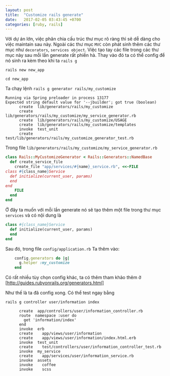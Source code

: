 ```yaml
---
layout: post
title:  "Customize rails generate"
date:   2017-02-05 03:43:45 +0700
categories: [ruby, rails]
---
```

Với dự án lớn, việc phân chia cấu trúc thư mục rõ ràng thì sẽ dễ dàng cho việc maintain sau này. Ngoài các thư mục `MVC` còn phát sinh
thêm các thư mục như `decorators`, `services object`. Việc tạo tay các file trong các thư mục này sau mỗi lần generate rất phiền hà.
Thay vào đó ta có thể config để nó sinh ra kèm theo khi ta `rails g`

```
rails new new_app
```
```
cd new_app 
```
Ta chạy lệnh `rails g generator rails/my_customize`

```
Running via Spring preloader in process 13177
Expected string default value for '--jbuilder'; got true (boolean)
      create  lib/generators/rails/my_customize
      create  lib/generators/rails/my_customize/my_service_generator.rb
      create  lib/generators/rails/my_customize/USAGE
      create  lib/generators/rails/my_customize/templates
      invoke  test_unit
      create    test/lib/generators/rails/my_customize_generator_test.rb
```

Trong file `lib/generators/rails/my_customize/my_service_generator.rb`

```ruby
class Rails::MyCustomizeGenerator < Rails::Generators::NamedBase
  def create_service_file
    create_file "app/services/#{name}_service.rb", <<-FILE
class #{class_name}Service
  def initialize(current_user, params)
  end
end
    FILE
  end
end
```

Ở đây ta muốn với mỗi lần generate nó sẽ tạo thêm một file trong thư mục `services`
và có nội dung là 

```ruby
class #{class_name}Service
  def initialize(current_user, params)
  end
end
```

Sau đó, trong file `config/application.rb`
Ta thêm vào:

```ruby
    config.generators do |g|
      g.helper :my_customize
    end
```

Có rất nhiều tùy chọn config khác, ta có thêm tham khảo thêm ở 
[http://guides.rubyonrails.org/generators.html]

Như thế là ta đã config xong.
Có thể test ngay bằng

```
rails g controller user/information index 
```

```
      create  app/controllers/user/information_controller.rb
      route  namespace :user do
        get 'information/index'
      end
      invoke  erb
      create    app/views/user/information
      create    app/views/user/information/index.html.erb
      invoke  test_unit
      create    test/controllers/user/information_controller_test.rb
      invoke  my_service
      create    app/services/user/information_service.rb
      invoke  assets
      invoke    coffee
      invoke    scss

```
